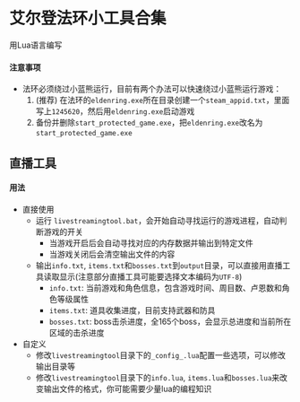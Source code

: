 # 艾尔登法环小工具合集
用Lua语言编写

#### 注意事项
* 法环必须绕过小蓝熊运行，目前有两个办法可以快速绕过小蓝熊运行游戏：
  1. (推荐) 在法环的`eldenring.exe`所在目录创建一个`steam_appid.txt`，里面写上`1245620`，然后用`eldenring.exe`启动游戏
  2. 备份并删除`start_protected_game.exe`，把`eldenring.exe`改名为`start_protected_game.exe`

## 直播工具
#### 用法
* 直接使用
  + 运行 `livestreamingtool.bat`，会开始自动寻找运行的游戏进程，自动判断游戏的开关
    - 当游戏开启后会自动寻找对应的内存数据并输出到特定文件
    - 当游戏关闭后会清空输出文件的内容
  + 输出`info.txt`, `items.txt`和`bosses.txt`到`output`目录，可以直接用直播工具读取显示(注意部分直播工具可能要选择文本编码为`UTF-8`)
    - `info.txt`: 当前游戏和角色信息，包含游戏时间、周目数、卢恩数和角色等级属性
    - `items.txt`: 道具收集进度，目前支持武器和防具
    - `bosses.txt`: boss击杀进度，全165个boss，会显示总进度和当前所在区域的击杀进度
* 自定义
  + 修改`livestreamingtool`目录下的`_config_.lua`配置一些选项，可以修改输出目录等
  + 修改`livestreamingtool`目录下的`info.lua`, `items.lua`和`bosses.lua`来改变输出文件的格式，你可能需要少量lua的编程知识

